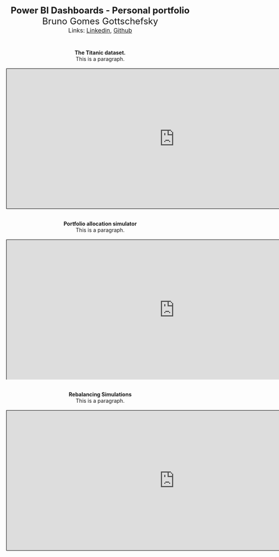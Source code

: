 <!DOCTYPE html>
<html>
<head>
<title>BrunoPersonalPortfolio</title>
</head>
<body>

<p align="center" style="font-size:24px"><b>Power BI Dashboards - Personal portfolio </b><br>
 Bruno Gomes Gottschefsky <br> 
 <p2 style="font-size:16px">Links:
 <a  href="https://www.linkedin.com/in/bruno-gottschefsky/">Linkedin</a>,
 <a  href="https://github.com/brunogotts">Github</a>
 </p2>
 </p>

<p align="center">
<br><b>The Titanic dataset.</b> <br>
<p1 style="font-size:14px">This is a paragraph.</p1>
<br><br>
<iframe width="900" height="373.5" 
src="https://app.powerbi.com/view?r=eyJrIjoiM2YyOWM0ODItZmM4OC00ZmYxLTlmMmQtOTNlNGE0MTkyNGZkIiwidCI6ImVjYjc2ZjQ4LTAxN2YtNGZmMy05NzNkLTgzMWFiNDcwZjE2ZiJ9&pageName=ReportSection" 
frameborder="0" allowFullScreen="true"
style= "border: 1px solid black;"></iframe>
</p>


<p align="center">
<br><b>Portfolio allocation simulator</b> <br>
<p1 style="font-size:14px">This is a paragraph.</p1>
<br><br>
<iframe width="900" height="373.5" 
src="https://app.powerbi.com/view?r=eyJrIjoiOTQwMjlhYTktYzE4ZS00ZDY2LTk4ZTctMjYzYjQyYjcwMDY2IiwidCI6ImVjYjc2ZjQ4LTAxN2YtNGZmMy05NzNkLTgzMWFiNDcwZjE2ZiJ9&pageName=ReportSection941298e6b626eca3aee7" 
frameborder="0" allowFullScreen="true"
style= "border: 1px solid black;"></iframe>
</p>




<p align="center">
<br><b>Rebalancing Simulations</b> <br>
<p1 style="font-size:14px">This is a paragraph.</p1>
<br><br>
<iframe width="900" height="373.5" 
src="https://app.powerbi.com/view?r=eyJrIjoiYTM5NDFhY2QtZmIyNi00ODFmLTk3MTYtYmU1NzYxODQxMWViIiwidCI6ImVjYjc2ZjQ4LTAxN2YtNGZmMy05NzNkLTgzMWFiNDcwZjE2ZiJ9&pageName=ReportSection" 
frameborder="0" allowFullScreen="true"
style= "border: 1px solid black;"></iframe>
</p>


</body>
</html>
